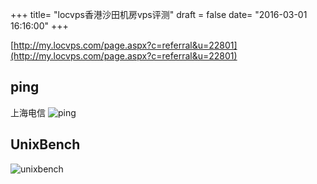 +++
title= "locvps香港沙田机房vps评测"
draft = false
date= "2016-03-01 16:16:00"
+++

[http://my.locvps.com/page.aspx?c=referral&u=22801](http://my.locvps.com/page.aspx?c=referral&u=22801)

## ping

上海电信
![ping](https://ooo.0o0.ooo/2016/03/01/56d5509db1ab7.png)

## UnixBench
![unixbench](https://ooo.0o0.ooo/2016/03/01/56d55031cb41d.png)